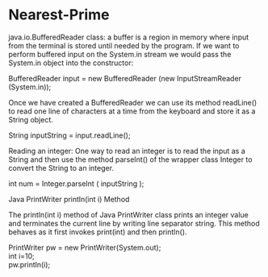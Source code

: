 # Nearest-Prime

java.io.BufferedReader class:
a buffer is a region in memory where input from the terminal is stored 
until needed by the program. If we want to perform buffered input on 
the System.in stream we would pass the System.in object into the constructor:


BufferedReader input = new BufferedReader (new InputStreamReader (System.in));


Once we have created a BufferedReader we can use its method readLine() to read 
one line of characters at a time from the keyboard and store it as a String object.


String inputString = input.readLine();

Reading an integer: One way to read an integer is to read the input as 
a String and then use the method parseInt() of the wrapper class Integer 
to convert the String to an integer.


int num = Integer.parseInt ( inputString );


Java PrintWriter println(int i) Method

The println(int i) method of Java PrintWriter class prints an integer value 
and terminates the current line by writing line separator string. 
This method behaves as it first invokes print(int) and then println().

PrintWriter pw = new PrintWriter(System.out);  
int i=10;  
pw.println(i);  
